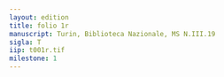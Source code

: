 ```yaml
---
layout: edition
title: folio 1r
manuscript: Turin, Biblioteca Nazionale, MS N.III.19
sigla: T
iip: t001r.tif
milestone: 1
---
```


